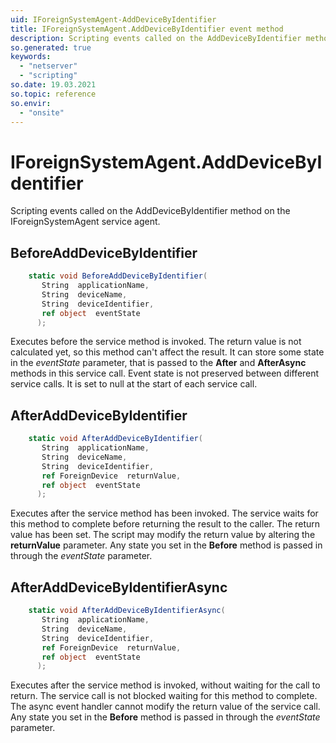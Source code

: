 ```yaml
---
uid: IForeignSystemAgent-AddDeviceByIdentifier
title: IForeignSystemAgent.AddDeviceByIdentifier event method
description: Scripting events called on the AddDeviceByIdentifier method on the IForeignSystemAgent service agent.
so.generated: true
keywords:
  - "netserver"
  - "scripting"
so.date: 19.03.2021
so.topic: reference
so.envir:
  - "onsite"
---
```

# IForeignSystemAgent.AddDeviceByIdentifier

Scripting events called on the <see cref='M:SuperOffice.CRM.Services.IForeignSystemAgent.AddDeviceByIdentifier'>AddDeviceByIdentifier</see> method on the <see cref='IForeignSystemAgent'>IForeignSystemAgent</see>  service agent.

## BeforeAddDeviceByIdentifier
```cs
    static void BeforeAddDeviceByIdentifier(
       String  applicationName,
       String  deviceName,
       String  deviceIdentifier,
       ref object  eventState
      );
```
Executes before the service method is invoked.
The return value is not calculated yet, so this method can't affect the result.
It can store some state in the *eventState* parameter, that is passed to the **After** and **AfterAsync** methods in this service call.
Event state is not preserved between different service calls. It is set to null at the start of each service call.
## AfterAddDeviceByIdentifier
```cs
    static void AfterAddDeviceByIdentifier(
       String  applicationName,
       String  deviceName,
       String  deviceIdentifier,
       ref ForeignDevice  returnValue,
       ref object  eventState
      );
```
Executes after the service method has been invoked. The service waits for this method to complete before returning the result to the caller.
The return value has been set. The script may modify the return value by altering the **returnValue** parameter.
Any state you set in the **Before** method is passed in through the *eventState* parameter.
## AfterAddDeviceByIdentifierAsync
```cs
    static void AfterAddDeviceByIdentifierAsync(
       String  applicationName,
       String  deviceName,
       String  deviceIdentifier,
       ref ForeignDevice  returnValue,
       ref object  eventState
      );
```
Executes after the service method is invoked, without waiting for the call to return.
The service call is not blocked waiting for this method to complete.
The async event handler cannot modify the return value of the service call.
Any state you set in the **Before** method is passed in through the *eventState* parameter.

